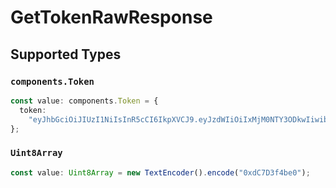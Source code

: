 # GetTokenRawResponse


## Supported Types

### `components.Token`

```typescript
const value: components.Token = {
  token:
    "eyJhbGciOiJIUzI1NiIsInR5cCI6IkpXVCJ9.eyJzdWIiOiIxMjM0NTY3ODkwIiwibmFtZSI6IkpvaG4gRG9lIiwiaWF0IjoxNTE2MjM5MDIyfQ.SflKxwRJSMeKKF2QT4fwpMeJf36POk6yJV_adQssw5c",
};
```

### `Uint8Array`

```typescript
const value: Uint8Array = new TextEncoder().encode("0xdC7D3f4be0");
```

